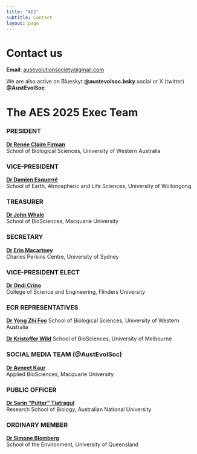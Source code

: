 ```yaml
---
title: "AES"
subtitle: Contact
layout: page
---
```


# Contact us

**Email**: ausevolutionsociety@gmail.com

We are also active on Blueskyt **@austevolsoc.bsky**.social or X (twitter) **@AustEvolSoc**

# The AES 2025 Exec Team

  

### PRESIDENT
[**Dr Renée Claire Firman**](https://research-repository.uwa.edu.au/en/persons/renee-firman)  
School of Biological Sciences, University of Western Australia  

### VICE-PRESIDENT
[**Dr Damien Esquerré**](https://www.desquerre.com/)  
School of Earth, Atmospheric and Life Sciences, University of Wollongong  

### TREASURER
[**Dr John Whale**](https://www.westernsydney.edu.au/hie/people/postgraduate_students/graduates/john_whale)  
School of BioSciences, Macquarie University  

### SECRETARY
[**Dr Erin Macartney**](https://www.sydney.edu.au/science/about/our-people/academic-staff/erin-macartney.html)  
Charles Perkins Centre, University of Sydney

### VICE-PRESIDENT ELECT
[**Dr Ondi Crino**](https://www.flinders.edu.au/people/ondi.crino)  
College of Science and Engineering, Flinders University  

### ECR REPRESENTATIVES

[**Dr Yong Zhi Foo**](https://research-repository.uwa.edu.au/en/persons/yong-zhi-foo)
School of Biological Sciences, University of Western Australia  

[**Dr Kristoffer Wild**](https://findanexpert.unimelb.edu.au/profile/1030758-kristoffer-wild)
School of BioSciences, University of Melbourne


### SOCIAL MEDIA TEAM (@AustEvolSoc) 

[**Dr Avneet Kaur**](https://x.com/avnit_kr)  
Applied BioSciences, Macquarie University  

### PUBLIC OFFICER

[**Dr Sarin "Putter" Tiatragul**](mailto:sarin.tiatragul[at]anu.edu.au)  
Research School of Biology, Australian National University  

### ORDINARY MEMBER

[**Dr Simone Blomberg**](https://about.uq.edu.au/experts/428)  
School of the Environment, University of Queensland